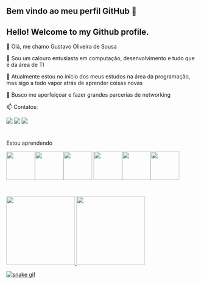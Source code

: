 ## Bem vindo ao meu perfil GitHub 👋
## Hello! Welcome to my Github profile.

👋 Olá, me chamo Gustavo Oliveira de Sousa

👀 Sou um calouro entusiasta em computação, desenvolvimento e tudo que é da área de TI

🌱 Atualmente estou no início dos meus estudos na área da programação, mas sigo a todo vapor atrás de aprender coisas novas

💞️ Busco me aperfeiçoar e fazer grandes parcerias de networking 

📫 Contatos:
<div>
<a href="https://www.instagram.com/gustavosousa2003/" target="_blank">
    <img src="https://img.shields.io/badge/-Instagram-%23E4405F?style=for-the-badge&logo=instagram&logoColor=white" target="_blank"></a>
<a href = "mailto:gs98134@gmail.com">
    <img src="https://img.shields.io/badge/Gmail-D14836?style=for-the-badge&logo=gmail&logoColor=white" target="_blank"></a>
<a href="https://www.linkedin.com/in/gustavo-oliveira-de-sousa-g2022/" target="_blank">
    <img src="https://img.shields.io/badge/-LinkedIn-%230077B5?style=for-the-badge&logo=linkedin&logoColor=white" target="_blank"></a>   
</div>

<h1> </h1>

Estou aprendendo

<img src="https://cdn.jsdelivr.net/gh/devicons/devicon/icons/python/python-original-wordmark.svg" width="75" height="75" /><img src="https://cdn.jsdelivr.net/gh/devicons/devicon/icons/java/java-original-wordmark.svg" width="75" height="75"/><img src="https://cdn.jsdelivr.net/gh/devicons/devicon/icons/c/c-plain.svg" width="75" height="75"/>
<img src="https://cdn.jsdelivr.net/gh/devicons/devicon/icons/html5/html5-original-wordmark.svg" width="75" height="75"/><img src="https://cdn.jsdelivr.net/gh/devicons/devicon/icons/css3/css3-original-wordmark.svg" width="75" height="75"/><img src="https://cdn.jsdelivr.net/gh/devicons/devicon/icons/javascript/javascript-plain.svg" width="75" height="75" />

<h1> </h1>

<div class="statics">
<a href="https://github.com/GustavoOliveiraSousa/GustavoOliveiraSousa">
<img height="180em" src="https://github-readme-stats.vercel.app/api/top-langs/?username=GustavoOliveiraSousa&layout=compact&langs_count=7&theme=dracula"/>
<img height="180em" src="https://github-readme-stats.vercel.app/api?username=GustavoOliveiraSousa&show_icons=true&theme=dracula&include_all_commits=true&count_private=true"/>
</div>
    
![snake gif](https://github.com/GustavoOliveiraSousa/blob/output/github-contribution-grid-snake.svg)
